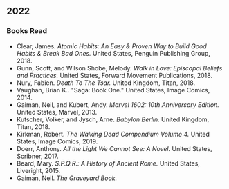 ## 2022  

### Books Read  
 - Clear, James. *Atomic Habits: An Easy & Proven Way to Build Good Habits & Break Bad Ones.* United States, Penguin Publishing Group, 2018.  
 - Gunn, Scott, and Wilson Shobe, Melody. *Walk in Love: Episcopal Beliefs and Practices.* United States, Forward Movement Publications, 2018.  
 - Nury, Fabien. *Death To The Tsar.* United Kingdom, Titan, 2018.  
 - Vaughan, Brian K.. "Saga: Book One." United States, Image Comics, 2014.  
 - Gaiman, Neil, and Kubert, Andy. *Marvel 1602: 10th Anniversary Edition.* United States, Marvel, 2013.  
 - Kutscher, Volker, and Jysch, Arne. *Babylon Berlin.* United Kingdom, Titan, 2018.  
 - Kirkman, Robert. *The Walking Dead Compendium Volume 4.* United States, Image Comics, 2019.  
 - Doerr, Anthony. *All the Light We Cannot See: A Novel.* United States, Scribner, 2017.  
 - Beard, Mary. *S.P.Q.R.: A History of Ancient Rome.* United States, Liveright, 2015.  
 - Gaiman, Neil. *The Graveyard Book.*
